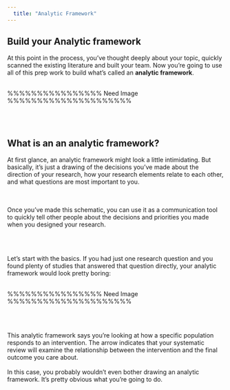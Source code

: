 ```yaml
---
  title: "Analytic Framework"
---
```



##   Build your Analytic framework

At this point in the process, you’ve thought deeply about your topic, quickly scanned the existing literature and built your team.  Now you’re going to use all of this prep work to build what’s called an **analytic framework**.<br><br>


%%%%%%%%%%%%%%%% Need Image %%%%%%%%%%%%%%%%%%%%%

<br><br>

## What is an an analytic framework?

At first glance, an analytic framework might look a little intimidating. But basically, it’s just a drawing of the decisions you’ve made about the direction of your research, how your research elements relate to each other, and what questions are most important to you. 

<br><br>
Once you’ve made this schematic, you can use it as a communication tool to quickly tell other people about the decisions and priorities you made when you designed your research. 

<br><br>

Let’s start with the basics. If you had just one research question and you found plenty of studies that answered that question directly, your analytic framework would look pretty boring:<br><br>


%%%%%%%%%%%%%%%% Need Image %%%%%%%%%%%%%%%%%%%%%

<br><br>

This analytic framework says you’re looking at how a specific population responds to an intervention. The arrow indicates that your systematic review will examine the relationship between the intervention and the final outcome you care about. 
<br><br>
In this case, you probably wouldn’t even bother drawing an analytic framework. It’s pretty obvious what you’re going to do. 


